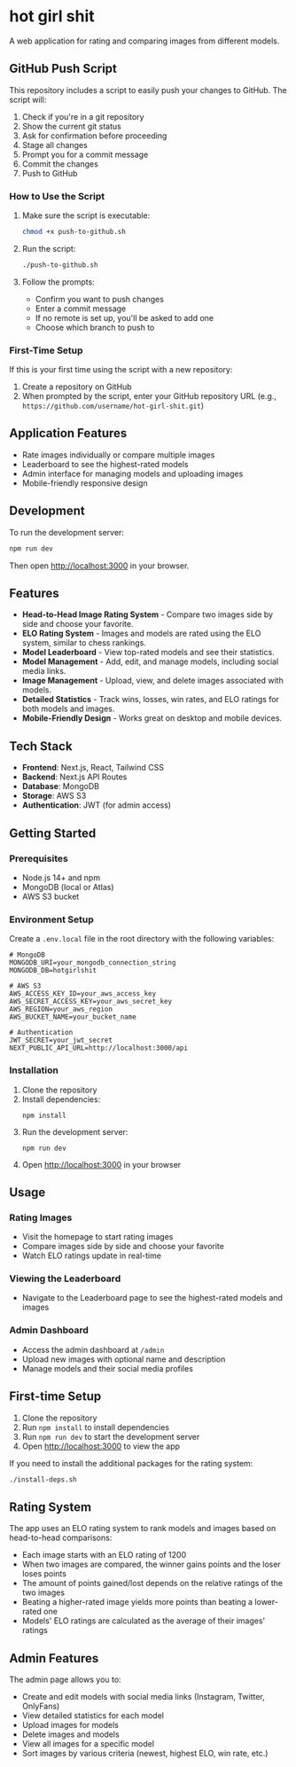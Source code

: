 # hot girl shit

A web application for rating and comparing images from different models.

## GitHub Push Script

This repository includes a script to easily push your changes to GitHub. The script will:

1. Check if you're in a git repository
2. Show the current git status
3. Ask for confirmation before proceeding
4. Stage all changes
5. Prompt you for a commit message
6. Commit the changes
7. Push to GitHub

### How to Use the Script

1. Make sure the script is executable:
   ```bash
   chmod +x push-to-github.sh
   ```

2. Run the script:
   ```bash
   ./push-to-github.sh
   ```

3. Follow the prompts:
   - Confirm you want to push changes
   - Enter a commit message
   - If no remote is set up, you'll be asked to add one
   - Choose which branch to push to

### First-Time Setup

If this is your first time using the script with a new repository:

1. Create a repository on GitHub
2. When prompted by the script, enter your GitHub repository URL (e.g., `https://github.com/username/hot-girl-shit.git`)

## Application Features

- Rate images individually or compare multiple images
- Leaderboard to see the highest-rated models
- Admin interface for managing models and uploading images
- Mobile-friendly responsive design

## Development

To run the development server:

```bash
npm run dev
```

Then open [http://localhost:3000](http://localhost:3000) in your browser.

## Features

- **Head-to-Head Image Rating System** - Compare two images side by side and choose your favorite.
- **ELO Rating System** - Images and models are rated using the ELO system, similar to chess rankings.
- **Model Leaderboard** - View top-rated models and see their statistics.
- **Model Management** - Add, edit, and manage models, including social media links.
- **Image Management** - Upload, view, and delete images associated with models.
- **Detailed Statistics** - Track wins, losses, win rates, and ELO ratings for both models and images.
- **Mobile-Friendly Design** - Works great on desktop and mobile devices.

## Tech Stack

- **Frontend**: Next.js, React, Tailwind CSS
- **Backend**: Next.js API Routes
- **Database**: MongoDB
- **Storage**: AWS S3
- **Authentication**: JWT (for admin access)

## Getting Started

### Prerequisites

- Node.js 14+ and npm
- MongoDB (local or Atlas)
- AWS S3 bucket

### Environment Setup

Create a `.env.local` file in the root directory with the following variables:

```
# MongoDB
MONGODB_URI=your_mongodb_connection_string
MONGODB_DB=hotgirlshit

# AWS S3
AWS_ACCESS_KEY_ID=your_aws_access_key
AWS_SECRET_ACCESS_KEY=your_aws_secret_key
AWS_REGION=your_aws_region
AWS_BUCKET_NAME=your_bucket_name

# Authentication
JWT_SECRET=your_jwt_secret
NEXT_PUBLIC_API_URL=http://localhost:3000/api
```

### Installation

1. Clone the repository
2. Install dependencies:
   ```
   npm install
   ```
3. Run the development server:
   ```
   npm run dev
   ```
4. Open [http://localhost:3000](http://localhost:3000) in your browser

## Usage

### Rating Images

- Visit the homepage to start rating images
- Compare images side by side and choose your favorite
- Watch ELO ratings update in real-time

### Viewing the Leaderboard

- Navigate to the Leaderboard page to see the highest-rated models and images

### Admin Dashboard

- Access the admin dashboard at `/admin`
- Upload new images with optional name and description
- Manage models and their social media profiles

## First-time Setup

1. Clone the repository
2. Run `npm install` to install dependencies
3. Run `npm run dev` to start the development server
4. Open [http://localhost:3000](http://localhost:3000) to view the app

If you need to install the additional packages for the rating system:
```bash
./install-deps.sh
```

## Rating System

The app uses an ELO rating system to rank models and images based on head-to-head comparisons:

- Each image starts with an ELO rating of 1200
- When two images are compared, the winner gains points and the loser loses points
- The amount of points gained/lost depends on the relative ratings of the two images
- Beating a higher-rated image yields more points than beating a lower-rated one
- Models' ELO ratings are calculated as the average of their images' ratings

## Admin Features

The admin page allows you to:

- Create and edit models with social media links (Instagram, Twitter, OnlyFans)
- View detailed statistics for each model
- Upload images for models
- Delete images and models
- View all images for a specific model
- Sort images by various criteria (newest, highest ELO, win rate, etc.)
